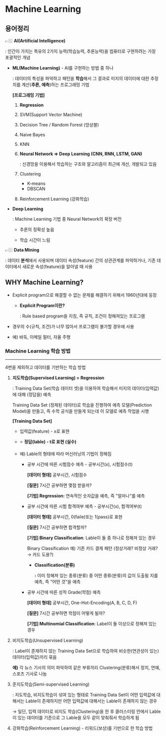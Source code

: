 # Machine Learning

## 용어정리

👉🏼 **AI(Artificial Intelligence)**

: 인간이 가지는 특유의 2가지 능력(학습능력, 추론능력)을 컴퓨터로 구현하려는 가장 포괄적인 개념

- **ML(Machine Learning)** - AI를 구현하는 방법 중 하나

  : 데이터의 특성을 파악하고 패턴을 **학습**해서 그 결과로 미지의 데이터에 대한 추정치를 계산(**추론, 예측**)하는 프로그래밍 기법  

  

  **[프로그래밍 기법]**

  1. **Regression**

  2. SVM(Support Vector Machine)

  3. Decision Tree / Random Forest (앙상블)

  4. Naive Bayes

  5. KNN

  6. **Neural Network ⇒ Deep Learning (CNN, RNN, LSTM, GAN)**

     : 신경망을 이용해서 학습하는 구조와 알고리즘이 최근에 개선, 개발되고 있음

  7. Clustering

     - K-means
     - DBSCAN

  8. Reinforcement Learning (강화학습)  

     

- **Deep Learning**

  : Machine Learning 기법 중 Neural Network의 확장 버전

  - 추론의 정확성 높음
  
  - 학습 시간이 느림  
  
    

👉🏼 **Data Mining**

: 데이터 **분석**에서 사용되며 데이터 속성(feature) 간의 상관관계를 파악하거나, 기존 데이터에서 새로운 속성(feature)을 알아낼 때 사용  



## WHY Machine Learning?

- Explicit program으로 해결할 수 없는 문제를 해결하기 위해서 1960년대에 등장

  - **Explicit Program이란?**

    : Rule based program을 지칭, 즉 규칙, 조건이 정해져있는 프로그램

- 경우의 수(규칙, 조건)가 너무 많아서 프로그램이 불가할 경우에 사용

- 예) 바둑, 이메일 필터, 자율 주행  

  

### Machine Learning 학습 방법

------

4번을 제외하고 데이터를 기반하는 학습 방법  



1. **지도학습(Supervised Learning) = Regression**

   : Training Data Set(학습 데이터 셋)을 이용하여 학습해서 미지의 데이터(입력값)에 대해 (정답을) 예측

   Training Data Set (정제된 데이터)로 학습을 진행하여 예측 모델(Prediction Model)을 만들고, 즉 수학 공식을 만들게 되는데 이 모델로 예측 작업을 시행  

   

   **[Training Data Set]**

   - 입력값(feature) - x로 표현

   - ⭐ **정답(lable) - t로 표현 (실수)**  

   - 예) Lable의 형태에 따라 머신러닝의 기법이 정해짐  

       

     - 공부 시간에 따른 시험점수 예측 - 공부시간(x), 시험점수(t)

       **[데이터 형태]** 공부시간, 시험점수

       **[질문]** 7시간 공부하면  몇점 받을까?

       **[기법] Regression:** 연속적인 숫자값을 예측, 즉 "얼마나"를 예측  

       

     - 공부 시간에 따른 시험 합격여부 예측 - 공부시간(x), 합격여부(t)

       **[데이터 형태]** 공부시간, 0(faile)또는 1(pass)로 표현

       **[질문]** 7시간 공부하면 합격할까?

       **[기법] Binary Classification**: Lable이 둘 중 하나로 정해져 있는 경우

       Binary Classification 예) 기존 카드 결제 패턴 (정상거래? 비정상 거래? → 카드 도용?)

       - **Classification(분류)**

         **:** 이미 정해져 있는 종류(분류) 중  어떤 종류(분류)의 값이 도출될 지를 예측, 즉 "어떤 것"을 예측  
       
         

     - 공부 시간에 따른 성적 Grade(학점) 예측
     
       **[데이터 형태]** 공부시간, One-Hot-Encoding(A, B, C, D, F)
     
       **[질문]** 7시간 공부하면 학점이 어떻게 될까?
     
       **[기법] Multinomial Classification**: Label이 둘 이상으로 정해져 있는 경우  
       
       

2. 비지도학습(Unsupervised Learning)

   : Label이 존재하지 않는 Training Data Set으로 학습하여 비슷한(연관성이 있는) 데이터(입력값)끼리 묶음

   **예)** 각 뉴스 기사의 의미 파악하여 같은 부류끼리 Clustering(분류)해서 정치, 연예, 스포츠 기사로 나눔  

   

3. 준지도학습(Semi-supervised Learning)

   : 지도학습, 비지도학습이 섞여 있는 형태로 Training Data Set이 어떤 입력값에 대해서는 Lable이 존재하지만 어떤 입력값에 대해서는 Lable이 존재하지 않는 경우

   → 일단, 입력 데이터로 비지도 학습(Clustering)을 한 후 클러스터링 안에서 Lable이 있는 데이터를 기준으로 그 Lable을 모두 같이 맞춰줘서 학습하게 됨  

   

4. 강화학습(Reinforcement Learning) - 리워드(보상)를 기반으로 한 학습 방법